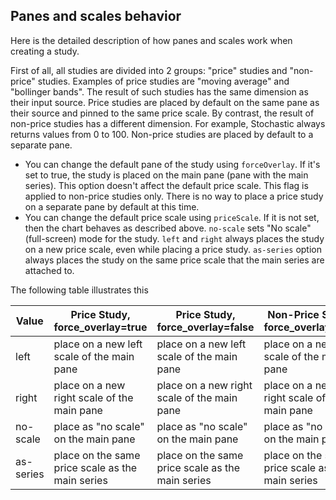 ## Panes and scales behavior

Here is the detailed description of how panes and scales work when creating a study.

First of all, all studies are divided into 2 groups: "price" studies and "non-price" studies. Examples of price studies are "moving average" and "bollinger bands". The result of such studies has the same dimension as their input source. Price studies are placed by default on the same pane as their source and pinned to the same price scale. By contrast, the result of non-price studies has a different dimension. For example, Stochastic always returns values from 0 to 100. Non-price studies are placed by default to a separate pane.

* You can change the default pane of the study using `forceOverlay`. If it's set to true, the study is placed on the main pane (pane with the main series). This option doesn't affect the default price scale. This flag is applied to non-price studies only. There is no way to place a price study on a separate pane by default at this time.
* You can change the default price scale using `priceScale`. If it is not set, then the chart behaves as described above. `no-scale` sets "No scale" (full-screen) mode for the study. `left` and `right` always places the study on a new price scale, even while placing a price study. `as-series` option always places the study on the same price scale that the main series are attached to.

The following table illustrates this

| Value | Price Study, force_overlay=true | Price Study, force_overlay=false | Non-Price Study, force_overlay=true | Non-Price Study, force_overlay=false |
|---|---|---|---|---|
|left|place on a new left scale of the main pane|place on a new left scale of the main pane|place on a new left scale of the main pane|place on a new left scale of a new pane
|right|place on a new right scale of the main pane|place on a new right scale of the main pane|place on a new right scale of the main pane|place on a new right scale of a new pane
|no-scale|place as "no scale" on the main pane|place as "no scale" on the main pane|place as "no scale" on the main pane|place as "no scale" on a new pane
|as-series|place on the same price scale as the main series|place on the same price scale as the main series|place on the same price scale as the main series|place on a separate pane on the right price scale
